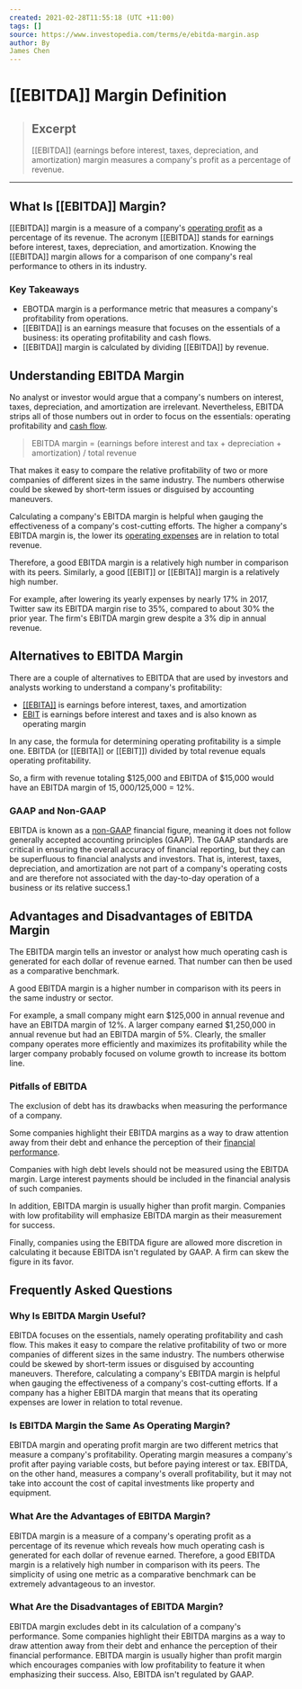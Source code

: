 ```yaml
---
created: 2021-02-28T11:55:18 (UTC +11:00)
tags: []
source: https://www.investopedia.com/terms/e/ebitda-margin.asp
author: By
James Chen
---
```


# [[EBITDA]] Margin Definition

> ## Excerpt
> [[EBITDA]] (earnings before interest, taxes, depreciation, and amortization) margin measures a company's profit as a percentage of revenue.

---
## What Is [[EBITDA]] Margin?

[[EBITDA]] margin is a measure of a company's [operating profit](https://www.investopedia.com/terms/o/operating_profit.asp) as a percentage of its revenue. The acronym [[EBITDA]] stands for earnings before interest, taxes, depreciation, and amortization. Knowing the [[EBITDA]] margin allows for a comparison of one company's real performance to others in its industry.

### Key Takeaways

-   EBOTDA margin is a performance metric that measures a company's profitability from operations.
-   [[EBITDA]] is an earnings measure that focuses on the essentials of a business: its operating profitability and cash flows.
-   [[EBITDA]] margin is calculated by dividing [[EBITDA]] by revenue.

## Understanding EBITDA Margin

No analyst or investor would argue that a company's numbers on interest, taxes, depreciation, and amortization are irrelevant. Nevertheless, EBITDA strips all of those numbers out in order to focus on the essentials: operating profitability and [cash flow](https://www.investopedia.com/terms/c/cashflow.asp).

> EBITDA margin = (earnings before interest and tax + depreciation + amortization) / total revenue

That makes it easy to compare the relative profitability of two or more companies of different sizes in the same industry. The numbers otherwise could be skewed by short-term issues or disguised by accounting maneuvers.

Calculating a company's EBITDA margin is helpful when gauging the effectiveness of a company's cost-cutting efforts. The higher a company's EBITDA margin is, the lower its [operating expenses](https://www.investopedia.com/terms/o/operating_expense.asp) are in relation to total revenue.

Therefore, a good EBITDA margin is a relatively high number in comparison with its peers. Similarly, a good [[EBIT]] or [[EBITA]] margin is a relatively high number.

For example, after lowering its yearly expenses by nearly 17% in 2017, Twitter saw its EBITDA margin rise to 35%, compared to about 30% the prior year. The firm's EBITDA margin grew despite a 3% dip in annual revenue.

## Alternatives to EBITDA Margin

There are a couple of alternatives to EBITDA that are used by investors and analysts working to understand a company's profitability:

-   [[[EBITA]]](https://www.investopedia.com/terms/e/ebita.asp#:~:text=Earnings%20before%20interest%2C%20taxes%2C%20and,company's%20real%20performance%20over%20time.) is earnings before interest, taxes, and amortization
-   [EBIT](https://www.investopedia.com/terms/e/ebit.asp) is earnings before interest and taxes and is also known as operating margin

In any case, the formula for determining operating profitability is a simple one. EBITDA (or [[EBITA]] or [[EBIT]]) divided by total revenue equals operating profitability.

So, a firm with revenue totaling $125,000 and EBITDA of $15,000 would have an EBITDA margin of $15,000/$125,000 = 12%.

### GAAP and Non-GAAP

EBITDA is known as a [non-GAAP](https://www.investopedia.com/terms/n/non-gaap-earnings.asp) financial figure, meaning it does not follow generally accepted accounting principles (GAAP). The GAAP standards are critical in ensuring the overall accuracy of financial reporting, but they can be superfluous to financial analysts and investors. That is, interest, taxes, depreciation, and amortization are not part of a company's operating costs and are therefore not associated with the day-to-day operation of a business or its relative success.1

## Advantages and Disadvantages of EBITDA Margin

The EBITDA margin tells an investor or analyst how much operating cash is generated for each dollar of revenue earned. That number can then be used as a comparative benchmark.

A good EBITDA margin is a higher number in comparison with its peers in the same industry or sector.

For example, a small company might earn $125,000 in annual revenue and have an EBITDA margin of 12%. A larger company earned $1,250,000 in annual revenue but had an EBITDA margin of 5%. Clearly, the smaller company operates more efficiently and maximizes its profitability while the larger company probably focused on volume growth to increase its bottom line.

### Pitfalls of EBITDA

The exclusion of debt has its drawbacks when measuring the performance of a company.

Some companies highlight their EBITDA margins as a way to draw attention away from their debt and enhance the perception of their [financial performance](https://www.investopedia.com/terms/f/financialperformance.asp).

Companies with high debt levels should not be measured using the EBITDA margin. Large interest payments should be included in the financial analysis of such companies.

In addition, EBITDA margin is usually higher than profit margin. Companies with low profitability will emphasize EBITDA margin as their measurement for success.

Finally, companies using the EBITDA figure are allowed more discretion in calculating it because EBITDA isn't regulated by GAAP. A firm can skew the figure in its favor.

## Frequently Asked Questions

### Why Is EBITDA Margin Useful?

EBITDA focuses on the essentials, namely operating profitability and cash flow. This makes it easy to compare the relative profitability of two or more companies of different sizes in the same industry. The numbers otherwise could be skewed by short-term issues or disguised by accounting maneuvers. Therefore, calculating a company's EBITDA margin is helpful when gauging the effectiveness of a company's cost-cutting efforts. If a company has a higher EBITDA margin that means that its operating expenses are lower in relation to total revenue.

### Is EBITDA Margin the Same As Operating Margin?

EBITDA margin and operating profit margin are two different metrics that measure a company's profitability. Operating margin measures a company's profit after paying variable costs, but before paying interest or tax. EBITDA, on the other hand, measures a company's overall profitability, but it may not take into account the cost of capital investments like property and equipment.

### What Are the Advantages of EBITDA Margin?

EBITDA margin is a measure of a company's operating profit as a percentage of its revenue which reveals how much operating cash is generated for each dollar of revenue earned. Therefore, a good EBITDA margin is a relatively high number in comparison with its peers. The simplicity of using one metric as a comparative benchmark can be extremely advantageous to an investor.

### What Are the Disadvantages of EBITDA Margin?

EBITDA margin excludes debt in its calculation of a company's performance. Some companies highlight their EBITDA margins as a way to draw attention away from their debt and enhance the perception of their financial performance. EBITDA margin is usually higher than profit margin which encourages companies with low profitability to feature it when emphasizing their success. Also, EBITDA isn't regulated by GAAP.
